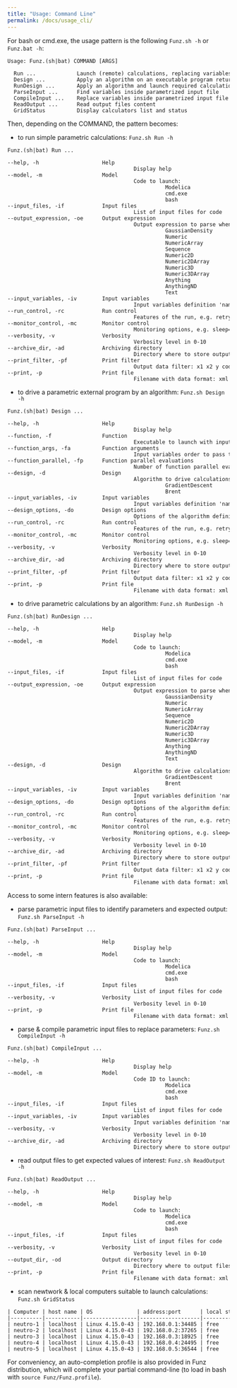 ```yaml
---
title: "Usage: Command Line"
permalink: /docs/usage_cli/
---
```


For bash or cmd.exe, the usage pattern is the following `Funz.sh -h` or `Funz.bat -h`:
<pre class="highlight"><div style="width: 1000px; overflow-x:scroll;"><code>Usage: Funz.(sh|bat) COMMAND [ARGS]

  Run ...             Launch (remote) calculations, replacing variables by given values
  Design ...          Apply an algorithm on an executable program returning target output value
  RunDesign ...       Apply an algorithm and launch required calculations
  ParseInput ...      Find variables inside parametrized input file
  CompileInput ...    Replace variables inside parametrized input file
  ReadOutput ...      Read output files content
  GridStatus          Display calculators list and status
</code></div></pre>

Then, depending on the COMMAND, the pattern becomes:

  * to run simple parametric calculations: `Funz.sh Run -h`
<pre class="highlight"><div style="width: 1000px; overflow-x:scroll;"><code>Funz.(sh|bat) Run ...

--help, -h                    Help
                                        Display help
--model, -m                   Model
                                        Code to launch:
                                                  Modelica
                                                  cmd.exe
                                                  bash
--input_files, -if            Input files
                                        List of input files for code
--output_expression, -oe      Output expression
                                        Output expression to parse when calculation finished:
                                                  GaussianDensity
                                                  Numeric
                                                  NumericArray
                                                  Sequence
                                                  Numeric2D
                                                  Numeric2DArray
                                                  Numeric3D
                                                  Numeric3DArray
                                                  Anything
                                                  AnythingND
                                                  Text
--input_variables, -iv        Input variables
                                        Input variables definition 'name=values|model', e.g. x1=0.1,0.2,0.3 x2=0,1 x3=-0.5,-0.6
--run_control, -rc            Run control
                                        Features of the run, e.g. retry=3 cache=/tmp/MyCache archiveFilter="(.*)"
--monitor_control, -mc        Monitor control
                                        Monitoring options, e.g. sleep=5 display=/usr/local/command_to_display_results
--verbosity, -v               Verbosity
                                        Verbosity level in 0-10
--archive_dir, -ad            Archiving directory
                                        Directory where to store output files and data
--print_filter, -pf           Print filter
                                        Output data filter: x1 x2 y code duration ...
--print, -p                   Print file
                                        Filename with data format: xml json or csv (default if not recognized)
</code></div></pre>
  * to drive a parametric external program by an algorithm: `Funz.sh Design -h`
<pre class="highlight"><div style="width: 1000px; overflow-x:scroll;"><code>Funz.(sh|bat) Design ...

--help, -h                    Help
                                        Display help
--function, -f                Function
                                        Executable to launch with input variables as arguments: /path/to/exec 0.1 0.2
--function_args, -fa          Function arguments
                                        Input variables order to pass to function: x1 x2
--function_parallel, -fp      Function parallel evaluations
                                        Number of function parallel evaluations
--design, -d                  Design
                                        Algorithm to drive calculations points:
                                                  GradientDescent
                                                  Brent
--input_variables, -iv        Input variables
                                        Input variables definition 'name=values|model', e.g. x1=0.1,0.2,0.3 x2=[0,1] x3=-0.5,-0.6
--design_options, -do         Design options
                                        Options of the algorithm definition name=value, e.g. n=100 iMax=20
--run_control, -rc            Run control
                                        Features of the run, e.g. retry=3 cache=/tmp/MyCache
--monitor_control, -mc        Monitor control
                                        Monitoring options, e.g. sleep=5 display=/usr/local/command_to_display_results
--verbosity, -v               Verbosity
                                        Verbosity level in 0-10
--archive_dir, -ad            Archiving directory
                                        Directory where to store output files and data
--print_filter, -pf           Print filter
                                        Output data filter: x1 x2 y code duration ...
--print, -p                   Print file
                                        Filename with data format: xml json or csv (default if not recognized)
</code></div></pre>
  * to drive parametric calculations by an algorithm: `Funz.sh RunDesign -h`
<pre class="highlight"><div style="width: 1000px; overflow-x:scroll;"><code>Funz.(sh|bat) RunDesign ...

--help, -h                    Help
                                        Display help
--model, -m                   Model
                                        Code to launch:
                                                  Modelica
                                                  cmd.exe
                                                  bash
--input_files, -if            Input files
                                        List of input files for code
--output_expression, -oe      Output expression
                                        Output expression to parse when calculation finished:
                                                  GaussianDensity
                                                  Numeric
                                                  NumericArray
                                                  Sequence
                                                  Numeric2D
                                                  Numeric2DArray
                                                  Numeric3D
                                                  Numeric3DArray
                                                  Anything
                                                  AnythingND
                                                  Text
--design, -d                  Design
                                        Algorithm to drive calculations points:
                                                  GradientDescent
                                                  Brent
--input_variables, -iv        Input variables
                                        Input variables definition 'name=values|model', e.g. x1=0.1,0.2,0.3 x2=[0,1] x3=-0.5,-0.6
--design_options, -do         Design options
                                        Options of the algorithm definition name=value, e.g. n=100 iMax=20
--run_control, -rc            Run control
                                        Features of the run, e.g. retry=3 cache=/tmp/MyCache archiveFilter="(.*)"
--monitor_control, -mc        Monitor control
                                        Monitoring options, e.g. sleep=5 display=/usr/local/command_to_display_results
--verbosity, -v               Verbosity
                                        Verbosity level in 0-10
--archive_dir, -ad            Archiving directory
                                        Directory where to store output files and data
--print_filter, -pf           Print filter
                                        Output data filter: x1 x2 y code duration ...
--print, -p                   Print file
                                        Filename with data format: xml json or csv (default if not recognized)
</code></div></pre>

Access to some intern features is also available:

  * parse parametric input files to identify parameters and expected output: `Funz.sh ParseInput -h`
<pre class="highlight"><div style="width: 1000px; overflow-x:scroll;"><code>Funz.(sh|bat) ParseInput ...

--help, -h                    Help
                                        Display help
--model, -m                   Model
                                        Code to launch:
                                                  Modelica
                                                  cmd.exe
                                                  bash
--input_files, -if            Input files
                                        List of input files for code
--verbosity, -v               Verbosity
                                        Verbosity level in 0-10
--print, -p                   Print file
                                        Filename with data format: xml json or csv (default if not recognized)
</code></div></pre>
  * parse & compile parametric input files to replace parameters: `Funz.sh CompileInput -h`
<pre class="highlight"><div style="width: 1000px; overflow-x:scroll;"><code>Funz.(sh|bat) CompileInput ...

--help, -h                    Help
                                        Display help
--model, -m                   Model
                                        Code ID to launch:
                                                  Modelica
                                                  cmd.exe
                                                  bash
--input_files, -if            Input files
                                        List of input files for code
--input_variables, -iv        Input variables
                                        Input variables definition 'name=values|model', e.g. x1=0.1,0.2,0.3 x2=[0,1] x3=-0.5,-0.6
--verbosity, -v               Verbosity
                                        Verbosity level in 0-10
--archive_dir, -ad            Archiving directory
                                        Directory where to store output files and data
</code></div></pre>
  * read output files to get expected values of interest: `Funz.sh ReadOutput -h`
<pre class="highlight"><div style="width: 1000px; overflow-x:scroll;"><code>Funz.(sh|bat) ReadOutput ...

--help, -h                    Help
                                        Display help
--model, -m                   Model
                                        Code to launch:
                                                  Modelica
                                                  cmd.exe
                                                  bash
--input_files, -if            Input files
                                        List of input files for code
--verbosity, -v               Verbosity
                                        Verbosity level in 0-10
--output_dir, -od             Output directory
                                        Directory where to output files are stored
--print, -p                   Print file
                                        Filename with data format: xml json or csv (default if not recognized)
</code></div></pre>
  * scan newtwork & local computers suitable to launch calculations: `Funz.sh GridStatus`
<pre class="highlight"><div style="width: 1400px; overflow-x:scroll;"><code>| Computer | host name | OS              | address:port      | local status | since    | activity                               | codes          |
|----------|-----------|-----------------|-------------------|--------------|----------|----------------------------------------|----------------|
| neutro-1 | localhost | Linux 4.15.0-43 | 192.168.0.1:34485 | free         | 22:19:02 | idle (cpu=11.88;mem=26.18;disk=62.17;) | Modelica, bash |
| neutro-2 | localhost | Linux 4.15.0-43 | 192.168.0.2:37265 | free         | 22:19:02 | idle (cpu=11.88;mem=26.18;disk=62.17;) | Modelica, bash |
| neutro-3 | localhost | Linux 4.15.0-43 | 192.168.0.3:18925 | free         | 22:19:02 | idle (cpu=11.88;mem=26.18;disk=62.17;) | Modelica, bash |
| neutro-4 | localhost | Linux 4.15.0-43 | 192.168.0.4:24495 | free         | 22:19:02 | idle (cpu=11.88;mem=26.18;disk=62.17;) | Modelica, bash |
| neutro-5 | localhost | Linux 4.15.0-43 | 192.168.0.5:36544 | free         | 22:19:02 | idle (cpu=11.88;mem=26.18;disk=62.17;) | Modelica, bash |</code></div></pre>

For conveniency, an auto-completion profile is also provided in Funz distribution, which will complete your partial command-line (to load in bash with `source Funz/Funz.profile`).

